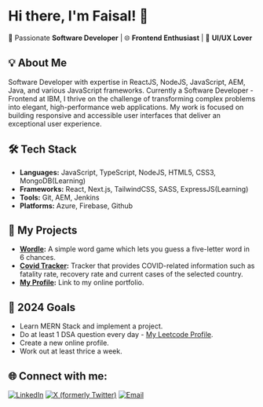 # Hi there, I'm Faisal! 👋

🚀 Passionate **Software Developer** | 🌐 **Frontend Enthusiast** | 🎨 **UI/UX Lover**

## 💡 About Me
Software Developer with expertise in ReactJS, NodeJS, JavaScript, AEM, Java, and various JavaScript frameworks. Currently a Software Developer - Frontend at IBM, I thrive on the challenge of transforming complex problems into elegant, high-performance web applications. My work is focused on building responsive and accessible user interfaces that deliver an exceptional user experience.

## 🛠️ Tech Stack
- **Languages:** JavaScript, TypeScript, NodeJS, HTML5, CSS3, MongoDB(Learning)
- **Frameworks:** React, Next.js, TailwindCSS, SASS, ExpressJS(Learning)
- **Tools:** Git, AEM, Jenkins
- **Platforms:** Azure, Firebase, Github

## 🚀 My Projects
- **[Wordle](https://lets-play-wordle.web.app/):** A simple word game which lets you guess a five-letter word in 6 chances.
- **[Covid Tracker](https://covid-19-tracker-62eb0.web.app/Home):** Tracker that provides COVID-related information such as fatality rate, recovery rate and current cases of the selected country.
- **[My Profile](https://get-my-online-resume.web.app/):** Link to my online portfolio.

## 🌟 2024 Goals 
- Learn MERN Stack and implement a project.
- Do at least 1 DSA question every day - [My Leetcode Profile](https://leetcode.com/faisalsaysin/).
- Create a new online profile.
- Work out at least thrice a week.

## 🌐 Connect with me:

[![LinkedIn](https://img.shields.io/badge/LinkedIn-faisalsaysin-blue?style=for-the-badge&logo=linkedin&logoColor=white&color=0077b5&labelColor=0077b5)](https://www.linkedin.com/in/faisalsaysin)
[![X (formerly Twitter)](https://img.shields.io/badge/X-%40faisalsaysin-1DA1F2?style=for-the-badge&logo=x&logoColor=white&color=1DA1F2&labelColor=1DA1F2)](https://x.com/faisalsaysin)
[![Email](https://img.shields.io/badge/Email-faisalsaysin@gmail.com-red?style=for-the-badge&logo=gmail&logoColor=white&color=d14836&labelColor=d14836)](mailto:faisalsaysin@gmail.com)

